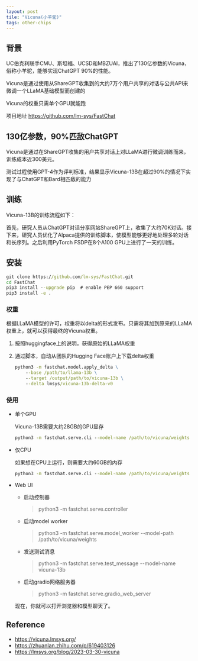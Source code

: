 ```yaml
---
layout: post
tile: "Vicuna(小羊驼)"
tags: other-chips
---
```


## 背景

UC伯克利联手CMU、斯坦福、UCSD和MBZUAI，推出了130亿参数的Vicuna，俗称小羊驼，能够实现ChatGPT 90%的性能。

Vicuna是通过使用从ShareGPT收集到的大约7万个用户共享的对话与公共API来微调一个LLaMA基础模型而创建的

Vicuna的权重只需单个GPU就能跑

项目地址 <https://github.com/lm-sys/FastChat>

## 130亿参数，90%匹敌ChatGPT

Vicuna是通过在ShareGPT收集的用户共享对话上对LLaMA进行微调训练而来，训练成本近300美元。

测试过程使用GPT-4作为评判标准，结果显示Vicuna-13B在超过90%的情况下实现了与ChatGPT和Bard相匹敌的能力

## 训练

Vicuna-13B的训练流程如下：

首先，研究人员从ChatGPT对话分享网站ShareGPT上，收集了大约70K对话。接下来，研究人员优化了Alpaca提供的训练脚本，使模型能够更好地处理多轮对话和长序列。之后利用PyTorch FSDP在8个A100 GPU上进行了一天的训练。

## 安装

```bat
git clone https://github.com/lm-sys/FastChat.git
cd FastChat
pip3 install --upgrade pip  # enable PEP 660 support
pip3 install -e .
```

### 权重

根据LLaMA模型的许可，权重将以delta的形式发布。只需将其加到原来的LLaMA权重上，就可以获得最终的Vicuna权重。

1. 按照huggingface上的说明，获得原始的LLaMA权重
2. 通过脚本，自动从团队的Hugging Face账户上下载delta权重

    ```bat
    python3 -m fastchat.model.apply_delta \
        --base /path/to/llama-13b \
        --target /output/path/to/vicuna-13b \
        --delta lmsys/vicuna-13b-delta-v0
    ```

### 使用

- 单个GPU

  Vicuna-13B需要大约28GB的GPU显存

  ```bat
  python3 -m fastchat.serve.cli --model-name /path/to/vicuna/weights
  ```

- 仅CPU

  如果想在CPU上运行，则需要大约60GB的内存

  ```bat
  python3 -m fastchat.serve.cli --model-name /path/to/vicuna/weights --device cpu
  ```

- Web UI
  - 启动控制器
    > python3 -m fastchat.serve.controller
  - 启动model worker
    > python3 -m fastchat.serve.model_worker --model-path /path/to/vicuna/weights
  - 发送测试消息
    > python3 -m fastchat.serve.test_message --model-name vicuna-13b
  - 启动gradio网络服务器
    > python3 -m fastchat.serve.gradio_web_server
  
  现在，你就可以打开浏览器和模型聊天了。

## Reference

- <https://vicuna.lmsys.org/>
- <https://zhuanlan.zhihu.com/p/619403126>
- <https://lmsys.org/blog/2023-03-30-vicuna>
